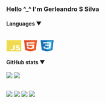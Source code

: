 ### Hello ^_^ I'm Gerleandro S Silva
#### Languages ▼
<div style="display: inline_block"><br>
  <img align="center" alt="Gerleandro-Js" height="30" width="40" src="https://raw.githubusercontent.com/devicons/devicon/master/icons/javascript/javascript-plain.svg">
  <img align="center" alt="Gerleandro-HTML" height="30" width="40" src="https://raw.githubusercontent.com/devicons/devicon/master/icons/html5/html5-original.svg">
  <img align="center" alt="Gerleandro-CSS" height="30" width="40" src="https://raw.githubusercontent.com/devicons/devicon/master/icons/css3/css3-original.svg">
</div>

 #### GitHub stats ▼
 
<div>
  <img height="180em" src="https://github-readme-stats.vercel.app/api?username=Gerleandro&show_icons=true&bg_color=000000"/>
  <img height="180em" src="https://github-readme-stats.vercel.app/api/top-langs/?username=Gerleandro&show_icons=true&bg_color=000000&layout=compact"/>
</div>
  
  ##
 
<div> 
  <a href="https://www.linkedin.com/in/gerleandro-s-silva-hard" target="_blank"><img src="https://img.shields.io/badge/-LinkedIn-%230077B5?style=for-the-badge&logo=linkedin&logoColor=white" target="_blank"></a> 
  <a href="https://www.youtube.com/channel/UCZFc3dPOoMkHvfUcOmsORXA" target="_blank"><img src="https://img.shields.io/badge/YouTube-FF0000?style=for-the-badge&logo=youtube&logoColor=white" target="_blank"></a>
  <a href="https://www.instagram.com/gerleandro_silva" target="_blank"><img src="https://img.shields.io/badge/-Instagram-%23E4405F?style=for-the-badge&logo=instagram&logoColor=white" target="_blank"></a>
  <a href = "mailto:gerlleandrosyllva@gmail.com"><img src="https://img.shields.io/badge/-Gmail-%23333?style=for-the-badge&logo=gmail&logoColor=white" target="_blank"></a>  
</div>

